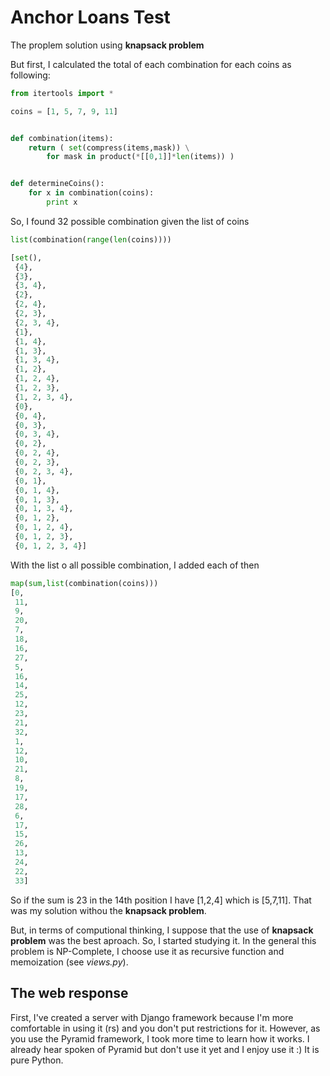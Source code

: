 
# Anchor Loans Test

The proplem solution using **knapsack problem**

But first, I calculated the total of each combination for each coins as following:

```python
from itertools import *

coins = [1, 5, 7, 9, 11]


def combination(items):
    return ( set(compress(items,mask)) \
        for mask in product(*[[0,1]]*len(items)) )


def determineCoins():
    for x in combination(coins):
        print x
```

So, I found 32 possible combination given the list of coins

```python
list(combination(range(len(coins))))

[set(),
 {4},
 {3},
 {3, 4},
 {2},
 {2, 4},
 {2, 3},
 {2, 3, 4},
 {1},
 {1, 4},
 {1, 3},
 {1, 3, 4},
 {1, 2},
 {1, 2, 4},
 {1, 2, 3},
 {1, 2, 3, 4},
 {0},
 {0, 4},
 {0, 3},
 {0, 3, 4},
 {0, 2},
 {0, 2, 4},
 {0, 2, 3},
 {0, 2, 3, 4},
 {0, 1},
 {0, 1, 4},
 {0, 1, 3},
 {0, 1, 3, 4},
 {0, 1, 2},
 {0, 1, 2, 4},
 {0, 1, 2, 3},
 {0, 1, 2, 3, 4}]

 ```

With the list o all possible combination, I added each of then

```python
map(sum,list(combination(coins)))
[0,
 11,
 9,
 20,
 7,
 18,
 16,
 27,
 5,
 16,
 14,
 25,
 12,
 23,
 21,
 32,
 1,
 12,
 10,
 21,
 8,
 19,
 17,
 28,
 6,
 17,
 15,
 26,
 13,
 24,
 22,
 33]
```

 So if the sum is 23 in the 14th position I have [1,2,4] which is [5,7,11].
 That was my solution withou the **knapsack problem**.

 But, in terms of computional thinking, I suppose that the use of **knapsack problem** was the best aproach. So, I started studying it. In the general this problem is NP-Complete, I choose use it as recursive function and memoization (see *views.py*).

## The web response

First, I've created a server with Django framework because I'm more comfortable in using it (rs) and you don't put restrictions for it. However, as you use the Pyramid framework, I took more time to learn how it works. I already hear spoken of Pyramid but don't use it yet and I enjoy use it :) It is pure Python.
